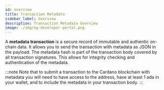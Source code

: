 ```yaml
---
id: overview
title: Transaction Metadata
sidebar_label: Overview
description: Transaction Metadata Overview
image: ./img/og-developer-portal.png
---
```


A **metadata transaction** is a secure record of immutable and authentic on-chain data. It allows you to send the transaction with metadata as JSON in the payload. The metadata hash is part of the transaction body covered by all transaction signatures. This allows for integrity checking and authentication of the metadata.

:::note
Note that to submit a transaction to the Cardano blockchain with metadata you will need to have access to the address, have at least 1 ada in your wallet, and to include the metadata in your transaction body.
:::
